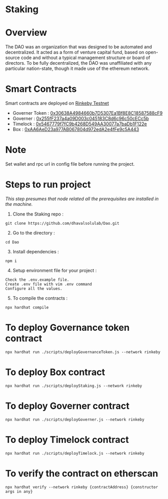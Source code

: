 # Staking

# Overview
The DAO was an organization that was designed to be automated and decentralized. It acted as a form of venture capital fund, based on open-source code and without a typical management structure or board of directors. To be fully decentralized, the DAO was unaffiliated with any particular nation-state, though it made use of the ethereum network. 

# Smart Contracts
Smart contracts are deployed on [Rinkeby Testnet](https://rinkeby.etherscan.io)
- Governer Token : [0x30638A4984660b7D5307Ea1Bf8E8C18587588cF9](https://rinkeby.etherscan.io/address/0x30638A4984660b7D5307Ea1Bf8E8C18587588cF9#code)
- Governer : [0x255fF237a4a09D003c045183C8d6c96c50cECc5b](https://rinkeby.etherscan.io/address/0x255fF237a4a09D003c045183C8d6c96c50cECc5b#code)
- Timelock : [0x5467779f7fC9b4268D549AA30077a7baDb1F122e](https://rinkeby.etherscan.io/address/0x5467779f7fC9b4268D549AA30077a7baDb1F122e#code)
- Box : [0xAA6AeD23a977AB067804d972edA2e4fFe9c5A443](https://rinkeby.etherscan.io/address/0xAA6AeD23a977AB067804d972edA2e4fFe9c5A443#code)

# Note
Set wallet and rpc url in config file before running the project.

# Steps to run project

_This step presumes that node related all the prerequisites are installed in the machine._

1. Clone the Staking repo :
```
git clone https://github.com/dhavalsolulab/Dao.git
```
2. Go to the directory : 
```
cd Dao
```
3. Install dependencies :
``` 
npm i
```
4. Setup environment file for your project :
```
Check the .env.example file.
Create .env file with vim .env command
Configure all the values.
```
5. To compile the contracts : 
```
npx hardhat compile
```

# To deploy Governance token contract
```
npx hardhat run ./scripts/deployGovernanceToken.js --network rinkeby
```

# To deploy Box contract
```
npx hardhat run ./scripts/deployStaking.js --network rinkeby
```
# To deploy Governer contract
```
npx hardhat run ./scripts/deployGoverner.js --network rinkeby
```
# To deploy Timelock contract
```
npx hardhat run ./scripts/deployTimelock.js --network rinkeby
```

# To verify the contract on etherscan
```
npx hardhat verify --network rinkeby {contractAddress} {constructor args in any}
```
